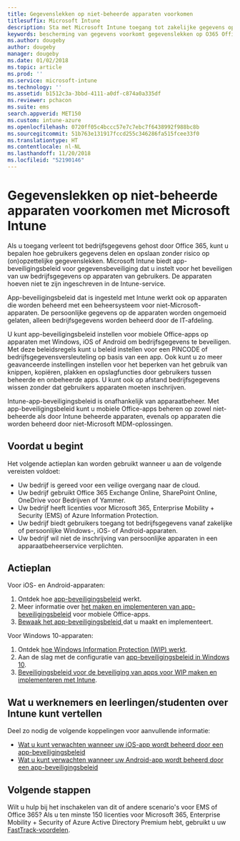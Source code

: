 ```yaml
---
title: Gegevenslekken op niet-beheerde apparaten voorkomen
titlesuffix: Microsoft Intune
description: Sta met Microsoft Intune toegang tot zakelijke gegevens op apparaten toe en beveilig gegevens tegen gegevenslekken.
keywords: bescherming van gegevens voorkomt gegevenslekken op O365 Office 365-apparaten
ms.author: dougeby
author: dougeby
manager: dougeby
ms.date: 01/02/2018
ms.topic: article
ms.prod: ''
ms.service: microsoft-intune
ms.technology: ''
ms.assetid: b1512c3a-3bbd-4111-a0df-c874a0a335df
ms.reviewer: pchacon
ms.suite: ems
search.appverid: MET150
ms.custom: intune-azure
ms.openlocfilehash: 0720ff05c4bccc57e7c7ebc7f6438992f988bc8b
ms.sourcegitcommit: 51b763e131917fccd255c346286fa515fcee33f0
ms.translationtype: HT
ms.contentlocale: nl-NL
ms.lasthandoff: 11/20/2018
ms.locfileid: "52190146"
---
```

# <a name="prevent-data-leaks-on-non-managed-devices-using-microsoft-intune"></a>Gegevenslekken op niet-beheerde apparaten voorkomen met Microsoft Intune

Als u toegang verleent tot bedrijfsgegevens gehost door Office 365, kunt u bepalen hoe gebruikers gegevens delen en opslaan zonder risico op (on)opzettelijke gegevenslekken. Microsoft Intune biedt app-beveiligingsbeleid voor gegevensbeveiliging dat u instelt voor het beveiligen van uw bedrijfsgegevens op apparaten van gebruikers. De apparaten hoeven niet te zijn ingeschreven in de Intune-service. 

App-beveiligingsbeleid dat is ingesteld met Intune werkt ook op apparaten die worden beheerd met een beheersysteem voor niet-Microsoft-apparaten. De persoonlijke gegevens op de apparaten worden ongemoeid gelaten, alleen bedrijfsgegevens worden beheerd door de IT-afdeling. 

U kunt app-beveiligingsbeleid instellen voor mobiele Office-apps op apparaten met Windows, iOS of Android om bedrijfsgegevens te beveiligen. Met deze beleidsregels kunt u beleid instellen voor een PINCODE of bedrijfsgegevensversleuteling op basis van een app. Ook kunt u zo meer geavanceerde instellingen instellen voor het beperken van het gebruik van knippen, kopiëren, plakken en opslagfuncties door gebruikers tussen beheerde en onbeheerde apps. U kunt ook op afstand bedrijfsgegevens wissen zonder dat gebruikers apparaten moeten inschrijven. 

Intune-app-beveiligingsbeleid is onafhankelijk van apparaatbeheer. Met app-beveiligingsbeleid kunt u mobiele Office-apps beheren op zowel niet-beheerde als door Intune beheerde apparaten, evenals op apparaten die worden beheerd door niet-Microsoft MDM-oplossingen. 

## <a name="before-you-begin"></a>Voordat u begint

Het volgende actieplan kan worden gebruikt wanneer u aan de volgende vereisten voldoet:
* Uw bedrijf is gereed voor een veilige overgang naar de cloud.
* Uw bedrijf gebruikt Office 365 Exchange Online, SharePoint Online, OneDrive voor Bedrijven of Yammer.
* Uw bedrijf heeft licenties voor Microsoft 365, Enterprise Mobility + Security (EMS) of Azure Information Protection.
* Uw bedrijf biedt gebruikers toegang tot bedrijfsgegevens vanaf zakelijke of persoonlijke Windows-, iOS- of Android-apparaten. 
* Uw bedrijf wil niet de inschrijving van persoonlijke apparaten in een apparaatbeheerservice verplichten. 

## <a name="action-plan"></a>Actieplan

Voor iOS- en Android-apparaten: 

1. Ontdek hoe [app-beveiligingsbeleid](app-protection-policy.md) werkt.
2. Meer informatie over [het maken en implementeren van app-beveiligingsbeleid](app-protection-policies.md) voor mobiele Office-apps. 
3. [Bewaak het app-beveiligingsbeleid ](app-protection-policies-monitor.md) dat u maakt en implementeert. 

Voor Windows 10-apparaten: 

1. Ontdek [hoe Windows Information Protection (WIP) werkt](https://docs.microsoft.com/windows/threat-protection/windows-information-protection/protect-enterprise-data-using-wip). 
2. Aan de slag met de configuratie van [app-beveiligingsbeleid in Windows 10](app-protection-policies-configure-windows-10.md).
3. [Beveiligingsbeleid voor de beveiliging van apps voor WIP maken en implementeren met Intune](windows-information-protection-policy-create.md).

## <a name="what-to-tell-employees-and-students"></a>Wat u werknemers en leerlingen/studenten over Intune kunt vertellen

Deel zo nodig de volgende koppelingen voor aanvullende informatie: 
* [Wat u kunt verwachten wanneer uw iOS-app wordt beheerd door een app-beveiligingsbeleid](app-protection-enabled-apps-ios.md)
* [Wat u kunt verwachten wanneer uw Android-app wordt beheerd door een app-beveiligingsbeleid](app-protection-enabled-apps-android.md) 

## <a name="next-steps"></a>Volgende stappen

Wilt u hulp bij het inschakelen van dit of andere scenario's voor EMS of Office 365? Als u ten minste 150 licenties voor Microsoft 365, Enterprise Mobility + Security of Azure Active Directory Premium hebt, gebruikt u uw [FastTrack-voordelen](https://docs.microsoft.com/enterprise-mobility-security/solutions/enterprise-mobility-fasttrack-program). 